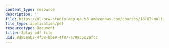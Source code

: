 ```yaml
---
content_type: resource
description: ''
file: https://ol-ocw-studio-app-qa.s3.amazonaws.com/courses/18-02-multivariable-calculus-fall-2007/8d85eab24f38bbe94f87a70935c2afcc_57jzPlxf4fk.pdf
file_type: application/pdf
resourcetype: Document
title: 3play pdf file
uid: 8d85eab2-4f38-bbe9-4f87-a70935c2afcc
---
```

